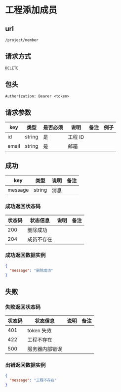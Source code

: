 # 工程添加成员

## url

```
/project/member
```

## 请求方式

```
DELETE
```

## 包头

```
Authorization: Bearer <token>
```

## 请求参数

| key | 类型 | 是否必须 | 说明 | 备注 | 例子 |
| --- | --- | --- | --- | --- | --- |
| id | string | 是 | 工程 ID |  |  |
| email | string | 是 | 邮箱 |  |  |

## 成功

| key | 类型 | 说明 | 备注 |
| --- | --- | --- | --- |
| message | string | 消息 |  |

### 成功返回状态码

| 状态码 | 状态信息 | 说明 | 备注 |
| --- | --- | --- | --- |
| 200 | 删除成功 |  |  |
| 204 | 成员不存在 |  |  |

### 成功返回数据实例

```json
{
  "message": "删除成功"
}
```

## 失败

### 失败返回状态码

| 状态码 | 状态信息 | 说明 | 备注 |
| --- | --- | --- | --- |
| 401 | token 失效 |  |  |
| 422 | 工程不存在 |  |  |
| 500 | 服务器内部错误 |  |  |

### 出错返回数据实例

```json
{
  "message": "工程不存在"
}
```
